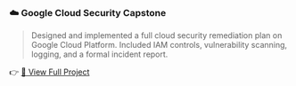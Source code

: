 ### ☁️ Google Cloud Security Capstone

> Designed and implemented a full cloud security remediation plan on Google Cloud Platform. Included IAM controls, vulnerability scanning, logging, and a formal incident report.

👉 [📂 View Full Project](https://github.com/SunilKumarPeela/GoogleCapstone/tree/main)
